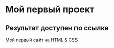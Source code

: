 # Мой первый проект
## Результат доступен по ссылке
[Мой первый сайт на HTML & CSS](https://maximbolobaiko.github.io/First-Project/)
